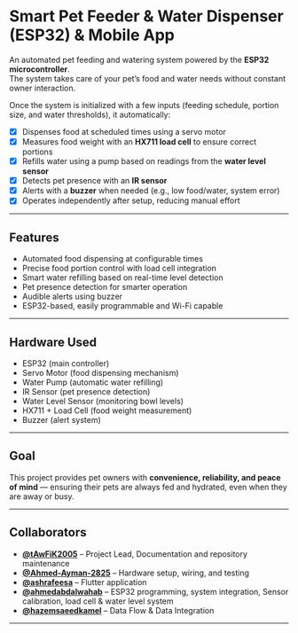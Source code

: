 # Smart Pet Feeder & Water Dispenser (ESP32) & Mobile App

An automated pet feeding and watering system powered by the **ESP32 microcontroller**.  
The system takes care of your pet’s food and water needs without constant owner interaction.  

Once the system is initialized with a few inputs (feeding schedule, portion size, and water thresholds), it automatically:  
- [x] Dispenses food at scheduled times using a servo motor  
- [x] Measures food weight with an **HX711 load cell** to ensure correct portions  
- [x] Refills water using a pump based on readings from the **water level sensor**  
- [x] Detects pet presence with an **IR sensor**  
- [x] Alerts with a **buzzer** when needed (e.g., low food/water, system error)  
- [x] Operates independently after setup, reducing manual effort  

---

## Features
- Automated food dispensing at configurable times  
- Precise food portion control with load cell integration  
- Smart water refilling based on real-time level detection  
- Pet presence detection for smarter operation  
- Audible alerts using buzzer  
- ESP32-based, easily programmable and Wi-Fi capable  

---

## Hardware Used
- ESP32 (main controller)  
- Servo Motor (food dispensing mechanism)  
- Water Pump (automatic water refilling)  
- IR Sensor (pet presence detection)  
- Water Level Sensor (monitoring bowl levels)  
- HX711 + Load Cell (food weight measurement)  
- Buzzer (alert system)  

---

## Goal
This project provides pet owners with **convenience, reliability, and peace of mind** — ensuring their pets are always fed and hydrated, even when they are away or busy.  

---

## Collaborators
- **[@tAwFiK2005](https://github.com/tAwFiK2005)** – Project Lead, Documentation and repository maintenance  
- **[@Ahmed-Ayman-2825](https://github.com/Ahmed-Ayman-2825)** – Hardware setup, wiring, and testing  
- **[@ashrafeesa](https://github.com/ashrafeesa)** – Flutter application 
- **[@ahmedabdalwahab](https://github.com/ahmedabdalwahab)** – ESP32 programming, system integration, Sensor calibration, load cell & water level system
- **[@hazemsaeedkamel](https://github.com/hazemsaeedkamel)** – Data Flow & Data Integration

---
